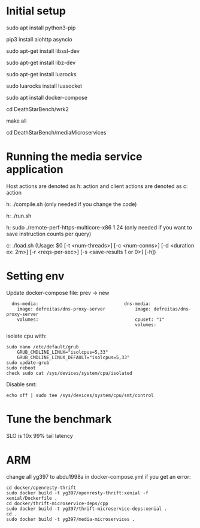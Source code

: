 # Initial setup

sudo apt install python3-pip

pip3 install aiohttp asyncio

sudo apt-get install libssl-dev

sudo apt-get install libz-dev

sudo apt-get install luarocks

sudo luarocks install luasocket

sudo apt install docker-compose

cd DeathStarBench/wrk2

make all

cd DeathStarBench/mediaMicroservices

# Running the media service application
Host actions are denoted as h: action and client actions are denoted as c: action

h: ./compile.sh (only needed if you change the code)

h: ./run.sh

h: sudo ./remote-perf-https-multicore-x86 1 24 (only needed if you want to save instruction counts per query)

c: ./load.sh (Usage: $0 [-t \<num-threads>] [-c \<num-conns>] [-d \<duration ex: 2m>] [-r \<reqs-per-sec>] [-s \<save-results 1 or 0>] [-h])


# Setting env

Update docker-compose file: prev -> new

      dns-media:                                dns-media:
        image: defreitas/dns-proxy-server           image: defreitas/dns-proxy-server
        volumes:                                    cpuset: "1"
                                                    volumes:

isolate cpu with:

    sudo nano /etc/default/grub
        GRUB_CMDLINE_LINUX="isolcpus=5,33"
        GRUB_CMDLINE_LINUX_DEFAULT="isolcpus=5,33"
    sudo update-grub
    sudo reboot
    check sudo cat /sys/devices/system/cpu/isolated

Disable smt:

    echo off | sudo tee /sys/devices/system/cpu/smt/control

# Tune the benchmark

SLO is 10x 99% tail latency

# ARM

change all yg397 to abdu1998a in docker-compose.yml
if you get an error:

    cd docker/openresty-thrift
    sudo docker build -t yg397/openresty-thrift:xenial -f xenial/Dockerfile .
    cd docker/thrift-microservice-deps/cpp
    sudo docker build -t yg397/thrift-microservice-deps:xenial .
    cd .
    sudo docker build -t yg397/media-microservices .
